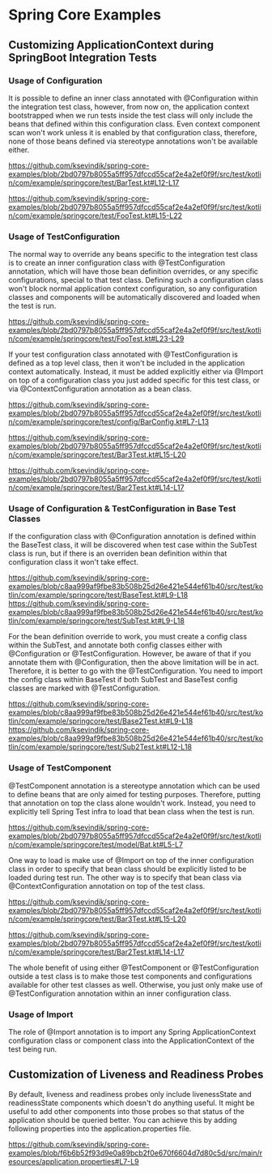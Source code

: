 # Spring Core Examples

## Customizing ApplicationContext during SpringBoot Integration Tests

### Usage of Configuration

It is possible to define an inner class annotated with @Configuration within the integration test class, however, from 
now on, the application context bootstrapped when we run tests inside the test class will only include the beans that 
defined within this configuration class. Even context component scan won't work unless it is enabled by that configuration
class, therefore, none of those beans defined via stereotype annotations won't be available either.

https://github.com/ksevindik/spring-core-examples/blob/2bd0797b8055a5ff957dfccd55caf2e4a2ef0f9f/src/test/kotlin/com/example/springcore/test/BarTest.kt#L12-L17

https://github.com/ksevindik/spring-core-examples/blob/2bd0797b8055a5ff957dfccd55caf2e4a2ef0f9f/src/test/kotlin/com/example/springcore/test/FooTest.kt#L15-L22

### Usage of TestConfiguration

The normal way to override any beans specific to the integration test class is to create an inner configuration class with
@TestConfiguration annotation, which will have those bean definition overrides, or any specific configurations, special
to that test class. Defining such a configuration class won't block normal application context configuration, so any 
configuration classes and components will be automatically discovered and loaded when the test is run.

https://github.com/ksevindik/spring-core-examples/blob/2bd0797b8055a5ff957dfccd55caf2e4a2ef0f9f/src/test/kotlin/com/example/springcore/test/FooTest.kt#L23-L29

If your test configuration class annotated with @TestConfiguration is defined as a top level class, then it won't be 
included in the application context automatically. Instead, it must be added explicitly either via @Import on top of a
configuration class you just added specific for this test class, or via @ContextConfiguration annotation as a bean class.

https://github.com/ksevindik/spring-core-examples/blob/2bd0797b8055a5ff957dfccd55caf2e4a2ef0f9f/src/test/kotlin/com/example/springcore/test/config/BarConfig.kt#L7-L13

https://github.com/ksevindik/spring-core-examples/blob/2bd0797b8055a5ff957dfccd55caf2e4a2ef0f9f/src/test/kotlin/com/example/springcore/test/Bar3Test.kt#L15-L20

https://github.com/ksevindik/spring-core-examples/blob/2bd0797b8055a5ff957dfccd55caf2e4a2ef0f9f/src/test/kotlin/com/example/springcore/test/Bar2Test.kt#L14-L17

### Usage of Configuration & TestConfiguration in Base Test Classes

If the configuration class with @Configuration annotation is defined within the BaseTest class, it will be discovered when
test case within the SubTest class is run, but if there is an overriden bean definition within that configuration class
it won't take effect.

https://github.com/ksevindik/spring-core-examples/blob/c8aa999af9fbe83b508b25d26e421e544ef61b40/src/test/kotlin/com/example/springcore/test/BaseTest.kt#L9-L18
https://github.com/ksevindik/spring-core-examples/blob/c8aa999af9fbe83b508b25d26e421e544ef61b40/src/test/kotlin/com/example/springcore/test/SubTest.kt#L9-L18

For the bean definition override to work, you must create a config class within the SubTest, and
annotate both config classes either with @Configuration or @TestConfiguration. However, be aware of that if you annotate them
with @Configuration, then the above limitation will be in act. Therefore, it is better to go with the @TestConfiguration.
You need to import the config class within BaseTest if both SubTest and BaseTest config classes are marked with
@TestConfiguration.

https://github.com/ksevindik/spring-core-examples/blob/c8aa999af9fbe83b508b25d26e421e544ef61b40/src/test/kotlin/com/example/springcore/test/Base2Test.kt#L9-L18
https://github.com/ksevindik/spring-core-examples/blob/c8aa999af9fbe83b508b25d26e421e544ef61b40/src/test/kotlin/com/example/springcore/test/Sub2Test.kt#L12-L18

### Usage of TestComponent

@TestComponent annotation is a stereotype annotation which can be used to define beans that are only aimed for testing
purposes. Therefore, putting that annotation on top the class alone wouldn't work. Instead, you need to explicitly tell
Spring Test infra to load that bean class when the test is run.

https://github.com/ksevindik/spring-core-examples/blob/2bd0797b8055a5ff957dfccd55caf2e4a2ef0f9f/src/test/kotlin/com/example/springcore/test/model/Bat.kt#L5-L7

One way to load is make use of @Import on top of the inner configuration class in order to specify that bean class should 
be explicitly listed to be loaded during test run. The other way is to specify that bean class via @ContextConfiguration 
annotation on top of the test class.

https://github.com/ksevindik/spring-core-examples/blob/2bd0797b8055a5ff957dfccd55caf2e4a2ef0f9f/src/test/kotlin/com/example/springcore/test/Bar3Test.kt#L15-L20

https://github.com/ksevindik/spring-core-examples/blob/2bd0797b8055a5ff957dfccd55caf2e4a2ef0f9f/src/test/kotlin/com/example/springcore/test/Bar2Test.kt#L14-L17


The whole benefit of using either @TestComponent or @TestConfiguration outside a test class is to make those test components
and configurations available for other test classes as well. Otherwise, you just only make use of @TestConfiguration
annotation within an inner configuration class.

### Usage of Import

The role of @Import annotation is to import any Spring ApplicationContext configuration class or component class into the
ApplicationContext of the test being run.

## Customization of Liveness and Readiness Probes

By default, liveness and readiness probes only include livenessState and readinessState components which doesn't do anything
useful. It might be useful to add other components into those probes so that status of the application should be queried better.
You can achieve this by adding following properties into the application.properties file.

https://github.com/ksevindik/spring-core-examples/blob/f6b6b52f93d9e0a89bcb2f0e670f6604d7d80c5d/src/main/resources/application.properties#L7-L9